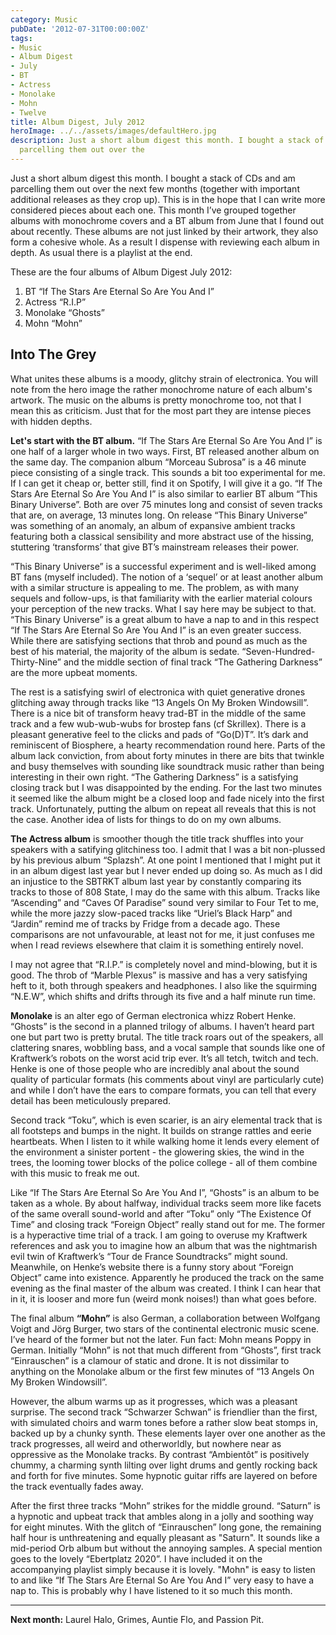 ```yaml
---
category: Music
pubDate: '2012-07-31T00:00:00Z'
tags:
- Music
- Album Digest
- July
- BT
- Actress
- Monolake
- Mohn
- Twelve
title: Album Digest, July 2012
heroImage: ../../assets/images/defaultHero.jpg
description: Just a short album digest this month. I bought a stack of CDs and am
  parcelling them out over the
---
```

Just a short album digest this month. I bought a stack of CDs and am parcelling them out over the next few months (together with important additional releases as they crop up). This is in the hope that I can write more considered pieces about each one. This month I’ve grouped together albums with monochrome covers and a BT album from June that I found out about recently. These albums are not just linked by their artwork, they also form a cohesive whole. As a result I dispense with reviewing each album in depth. As usual there is a playlist at the end.

These are the four albums of Album Digest July 2012:

1. BT “If The Stars Are Eternal So Are You And I”
2. Actress “R.I.P”
3. Monolake “Ghosts”
4. Mohn “Mohn”

## Into The Grey

What unites these albums is a moody, glitchy strain of electronica. You will note from the hero image the rather monochrome nature of each album's artwork. The music on the albums is pretty monochrome too, not that I mean this as criticism. Just that for the most part they are intense pieces with hidden depths.

**Let's start with the BT album.** “If The Stars Are Eternal So Are You And I” is one half of a larger whole in two ways. First, BT released another album on the same day. The companion album “Morceau Subrosa” is a 46 minute piece consisting of a single track. This sounds a bit too experimental for me. If I can get it cheap or, better still, find it on Spotify, I will give it a go. “If The Stars Are Eternal So Are You And I” is also similar to earlier BT album “This Binary Universe”. Both are over 75 minutes long and consist of seven tracks that are, on average, 13 minutes long. On release “This Binary Universe” was something of an anomaly, an album of expansive ambient tracks featuring both a classical sensibility and more abstract use of the hissing, stuttering ‘transforms’ that give BT’s mainstream releases their power.

“This Binary Universe” is a successful experiment and is well-liked among BT fans (myself included). The notion of a ‘sequel’ or at least another album with a similar structure is appealing to me. The problem, as with many sequels and follow-ups, is that familiarity with the earlier material colours your perception of the new tracks. What I say here may be subject to that. “This Binary Universe” is a great album to have a nap to and in this respect “If The Stars Are Eternal So Are You And I” is an even greater success. While there are satisfying sections that throb and pound as much as the best of his material, the majority of the album is sedate. “Seven-Hundred-Thirty-Nine” and the middle section of final track “The Gathering Darkness” are the more upbeat moments.

The rest is a satisfying swirl of electronica with quiet generative drones glitching away through tracks like “13 Angels On My Broken Windowsill”. There is a nice bit of transform heavy trad-BT in the middle of the same track and a few wub-wub-wubs for brostep fans (cf Skrillex). There is a pleasant generative feel to the clicks and pads of “Go(D)T”. It’s dark and reminiscent of Biosphere, a hearty recommendation round here. Parts of the album lack conviction, from about forty minutes in there are bits that twinkle and busy themselves with sounding like soundtrack music rather than being interesting in their own right. “The Gathering Darkness” is a satisfying closing track but I was disappointed by the ending. For the last two minutes it seemed like the album might be a closed loop and fade nicely into the first track. Unfortunately, putting the album on repeat all reveals that this is not the case. Another idea of lists for things to do on my own albums.

**The Actress album** is smoother though the title track shuffles into your speakers with a satifying glitchiness too. I  admit that I was a bit non-plussed by his previous album “Splazsh”. At one point I mentioned that I might put it in an album digest last year but I never ended up doing so. As much as I did an injustice to the SBTRKT album last year by constantly comparing its tracks to those of 808 State, I may do the same with this album. Tracks like “Ascending” and “Caves Of Paradise” sound very similar to Four Tet to me, while the more jazzy slow-paced tracks like “Uriel’s Black Harp” and “Jardin” remind me of tracks by Fridge from a decade ago. These comparisons are not unfavourable, at least not for me, it just confuses me when I read reviews elsewhere that claim it is something entirely novel.

I may not agree that “R.I.P.” is completely novel and mind-blowing, but it is good. The throb of “Marble Plexus” is massive and has a very satisfying heft to it, both through speakers and headphones. I also like the squirming “N.E.W”, which shifts and drifts through its five and a half minute run time.

**Monolake** is an alter ego of German electronica whizz Robert Henke. “Ghosts” is the second in a planned trilogy of albums. I haven’t heard part one but  part two is pretty brutal. The title track roars out of the speakers, all clattering snares, wobbling bass, and a vocal sample that sounds like one of Kraftwerk’s robots on the worst acid trip ever. It’s all tetch, twitch and tech. Henke is one of those people who are incredibly anal about the sound quality of particular formats (his comments about vinyl are particularly cute) and while I don’t have the ears to compare formats, you can tell that every detail  has been meticulously prepared.

Second track “Toku”, which is even scarier, is an airy elemental track that is all footsteps and bumps in the night. It builds on strange rattles and eerie heartbeats. When I listen to it while walking home it lends every element of the environment a sinister portent - the glowering skies, the wind in the trees, the looming tower blocks of the police college - all of them combine with this music to freak me out.

Like “If The Stars Are Eternal So Are You And I”, “Ghosts” is an album to be taken as a whole. By about halfway, individual tracks seem more like facets of the same overall sound-world and after “Toku” only “The Existence Of Time” and closing track “Foreign Object” really stand out for me. The former is a hyperactive time trial of a track. I am going to overuse my Kraftwerk references and ask you to imagine how an album that was the nightmarish evil twin of Kraftwerk’s “Tour de France Soundtracks” might sound. Meanwhile, on Henke’s website there is a funny story about “Foreign Object” came into existence. Apparently he produced the track on the same evening as the final master of the album was created. I think I can hear that in it, it is looser and more fun (weird monk noises!) than what goes before.

The final album **“Mohn”** is also German, a collaboration between Wolfgang Voigt and Jörg Burger, two stars of the continental electronic music scene. I’ve heard of the former but not the later. Fun fact: Mohn means Poppy in German. Initially “Mohn” is not that much different from “Ghosts”, first track “Einrauschen” is a clamour of static and drone. It is not dissimilar to anything on the Monolake album or the first few minutes of “13 Angels On My Broken Windowsill”.

However, the album warms up as it progresses, which was a pleasant surprise. The second track “Schwarzer Schwan” is friendlier than the first, with simulated choirs and warm tones before a rather slow beat stomps in, backed up by a chunky synth. These elements layer over one another as the track progresses, all weird and otherworldly, but nowhere near as oppressive as the Monolake tracks. By contrast “Ambientôt” is positively chummy, a charming synth lilting over light drums and gently rocking back and forth for five minutes. Some hypnotic guitar riffs are layered on before the track eventually fades away.

After the first three tracks “Mohn” strikes for the middle ground. “Saturn” is a hypnotic and upbeat track that ambles along in a jolly and soothing way for eight minutes. With the glitch of “Einrauschen” long gone, the remaining half hour is unthreatening and equally pleasant as "Saturn". It sounds like a mid-period Orb album but without the annoying samples. A special mention goes to the lovely “Ebertplatz 2020”. I have included it on the accompanying playlist simply because it is lovely. "Mohn" is easy to listen to and like “If The Stars Are Eternal So Are You And I” very easy to have a nap to. This is probably why I have listened to it so much this month.

***

**Next month:** Laurel Halo, Grimes, Auntie Flo, and Passion Pit.